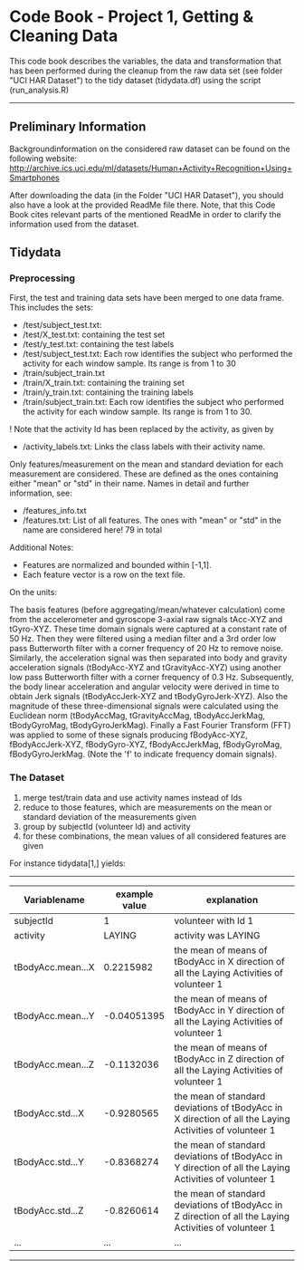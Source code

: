 # Code Book - Project 1, Getting & Cleaning Data

This code book describes the variables, the data and transformation that
has been performed during the cleanup from the raw data set (see folder "UCI HAR Dataset")
to the tidy dataset (tidydata.df) using the script (run_analysis.R)

----

## Preliminary Information
Backgroundinformation on the considered raw dataset can be found on the following
website: http://archive.ics.uci.edu/ml/datasets/Human+Activity+Recognition+Using+Smartphones

After downloading the data (in the Folder "UCI HAR Dataset"), you should also have
a look at the provided ReadMe file there. Note, that this Code Book cites relevant
parts of the mentioned ReadMe in order to clarify the information used from the dataset.

## Tidydata

### Preprocessing
First, the test and training data sets have been merged to one data frame.
This includes the sets:

- /test/subject_test.txt: 
- /test/X_test.txt: containing the test set
- /test/y_test.txt: containing the test labels
- /test/subject_test.txt: Each row identifies the subject who performed the activity for each window sample. Its range is from 1 to 30
- /train/subject_train.txt
- /train/X_train.txt: containing the training set
- /train/y_train.txt: containing the training labels
- /train/subject_train.txt: Each row identifies the subject who performed the activity for each window sample. Its range is from 1 to 30. 

! Note that the activity Id has been replaced by the activity, as given by

- /activity_labels.txt: Links the class labels with their activity name.

Only features/measurement on the mean and standard deviation for each measurement are considered.
These are defined as the ones containing either "mean" or "std" in their name.
Names in detail and further information, see:

- /features_info.txt
- /features.txt: List of all features. The ones with "mean" or "std" in the name are considered here! 79 in total

Additional Notes: 

- Features are normalized and bounded within [-1,1].
- Each feature vector is a row on the text file.

On the units:

The basis features (before aggregating/mean/whatever calculation) come from the accelerometer and gyroscope 3-axial raw signals tAcc-XYZ and tGyro-XYZ. These time domain signals were captured at a constant rate of 50 Hz. Then they were filtered using a median filter and a 3rd order low pass Butterworth filter with a corner frequency of 20 Hz to remove noise. Similarly, the acceleration signal was then separated into body and gravity acceleration signals (tBodyAcc-XYZ and tGravityAcc-XYZ) using another low pass Butterworth filter with a corner frequency of 0.3 Hz. 
Subsequently, the body linear acceleration and angular velocity were derived in time to obtain Jerk signals (tBodyAccJerk-XYZ and tBodyGyroJerk-XYZ). Also the magnitude of these three-dimensional signals were calculated using the Euclidean norm (tBodyAccMag, tGravityAccMag, tBodyAccJerkMag, tBodyGyroMag, tBodyGyroJerkMag). 
Finally a Fast Fourier Transform (FFT) was applied to some of these signals producing fBodyAcc-XYZ, fBodyAccJerk-XYZ, fBodyGyro-XYZ, fBodyAccJerkMag, fBodyGyroMag, fBodyGyroJerkMag. (Note the 'f' to indicate frequency domain signals). 

### The Dataset

1. merge test/train data and use activity names instead of Ids
2. reduce to those features, which are measurements on the mean or standard deviation of the measurements given
3. group by subjectId (volunteer Id) and activity
4. for these combinations, the mean values of all considered features are given

For instance tidydata[1,] yields:

______________________________________________________

| Variablename | example value | explanation |
| -------------|--------------|-----------|
|subjectId |  1      |   volunteer with Id 1|
|activity  | LAYING  |   activity was LAYING|
|tBodyAcc.mean...X | 0.2215982 | the mean of means of tBodyAcc in X direction of all the Laying Activities of volunteer 1|
|tBodyAcc.mean...Y | -0.04051395 | the mean of means of tBodyAcc in Y direction of all the Laying Activities of volunteer 1|
|tBodyAcc.mean...Z | -0.1132036 | the mean of means of tBodyAcc in Z direction of all the Laying Activities of volunteer 1|
|tBodyAcc.std...X  | -0.9280565 | the mean of standard deviations of tBodyAcc in X direction of all the Laying Activities of volunteer 1|
|tBodyAcc.std...Y  | -0.8368274 | the mean of standard deviations of tBodyAcc in Y direction of all the Laying Activities of volunteer 1|
|tBodyAcc.std...Z  | -0.8260614 | the mean of standard deviations of tBodyAcc in Z direction of all the Laying Activities of volunteer 1|
| ... | ... | ...|

______________________________________________________
